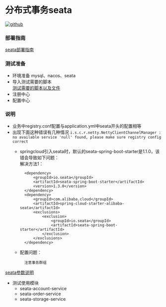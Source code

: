 # 分布式事务seata
[![github](https://img.shields.io/badge/seata-1.3.0-blue.svg)]()

### 部署指南
[seata部署指南](http://seata.io/zh-cn/docs/ops/deploy-guide-beginner.html)
### 测试准备
+ 环境准备 mysql、nacos、seata
+ 导入测试需要的脚本  
[测试需要的脚本以及文件](https://github.com/seata/seata/tree/1.3.0/script)
+ 注册中心
+ 配置中心

### 说明
+ 业务中registry.conf配置与application.yml中seata开头的配置相等
+ 出现下面这种错误有几种情况 
`i.s.c.r.netty.NettyClientChannelManager : no available service 'null' found, please make sure registry config correct`  
    + springcloud引入seata时，默认的seata-spring-boot-starter是1.1.0，该错会导致如下问题：   
    解决方法1：
            
            <dependency>
                <groupId>io.seata</groupId>
                <artifactId>seata-spring-boot-starter</artifactId>
                <version>1.3.0</version>
            </dependency>
            <dependency>
                <groupId>com.alibaba.cloud</groupId>
                <artifactId>spring-cloud-starter-alibaba-seata</artifactId>
                <exclusions>
                    <exclusion>
                        <groupId>io.seata</groupId>
                        <artifactId>seata-spring-boot-starter</artifactId>
                    </exclusion>
                </exclusions>
            </dependency>
    + 配置问题：
            
            注意事务群组

[seata参数说明](http://seata.io/zh-cn/docs/user/configurations.html)

+ 测试使用模块
    + seata-account-service
    + seata-order-service
    + seata-storage-service
